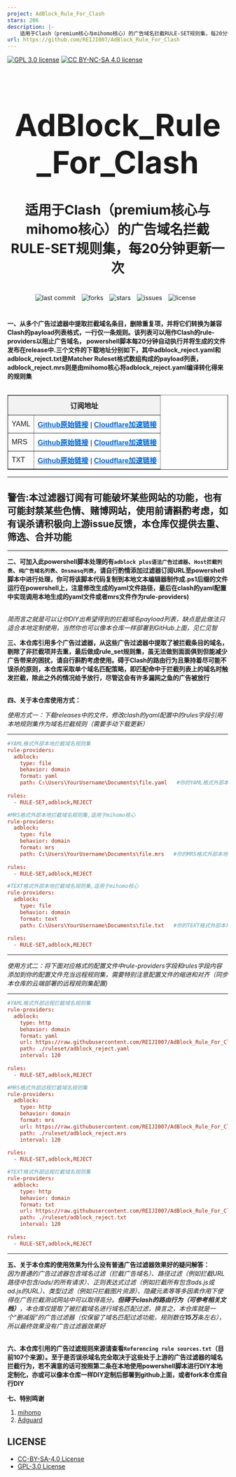 ```yaml
---
project: AdBlock_Rule_For_Clash
stars: 206
description: |-
    适用于Clash（premium核心与mihomo核心）的广告域名拦截RULE-SET规则集，每20分钟更新一次
url: https://github.com/REIJI007/AdBlock_Rule_For_Clash
---
```


[![GPL 3.0 license](https://img.shields.io/badge/License-GPL%20v3-blue.svg)](https://github.com/REIJI007/AdBlock_Rule_For_Clash/blob/main/LICENSE-GPL%203.0)
[![CC BY-NC-SA 4.0 license](https://img.shields.io/badge/License-CC%20BY--NC--SA%204.0-lightgrey.svg)](https://github.com/REIJI007/AdBlock_Rule_For_Clash/blob/main/LICENSE-CC-BY-NC-SA%204.0)
<!-- 居中的大标题 -->
<h1 align="center" style="font-size: 70px; margin-bottom: 20px;">AdBlock_Rule_For_Clash</h1>

<!-- 居中的副标题 -->
<h2 align="center" style="font-size: 30px; margin-bottom: 40px;">适用于Clash（premium核心与mihomo核心）的广告域名拦截RULE-SET规则集，每20分钟更新一次</h2>

<!-- 徽章（根据需要调整） -->
<p align="center" style="margin-bottom: 40px;">
    <img src="https://img.shields.io/badge/last%20commit-today-brightgreen" alt="last commit" style="margin-right: 10px;">
    <img src="https://img.shields.io/github/forks/REIJI007/AdBlock_Rule_For_Clash" alt="forks" style="margin-right: 10px;">
    <img src="https://img.shields.io/github/stars/REIJI007/AdBlock_Rule_For_Clash" alt="stars" style="margin-right: 10px;">
    <img src="https://img.shields.io/github/issues/REIJI007/AdBlock_Rule_For_Clash" alt="issues" style="margin-right: 10px;">
    <img src="https://img.shields.io/github/license/REIJI007/AdBlock_Rule_For_Clash" alt="license" style="margin-right: 10px;">
</p>

**一、从多个广告过滤器中提取拦截域名条目，删除重复项，并将它们转换为兼容Clash的payload列表格式，一行仅一条规则。该列表可以用作Clash的rule-providers以阻止广告域名， powershell脚本每20分钟自动执行并将生成的文件发布在release中.三个文件的下载地址分别如下，其中adblock_reject.yaml和adblock_reject.txt是Matcher Ruleset格式数组构成的payload列表，adblock_reject.mrs则是由mihomo核心将adblock_reject.yaml编译转化得来的规则集**
<br>
<br>
<table border="1" style="border-collapse: collapse; width: 100%; font-family: Arial, sans-serif;">
  <tr>
    <td colspan="2" style="background-color: #f2f2f2; font-weight: bold; text-align: center; padding: 10px;">订阅地址</td>
  </tr>
  <tr>
    <td style="padding: 8px;">YAML</td>
    <td style="padding: 8px;">
      <strong><a href="https://raw.githubusercontent.com/REIJI007/AdBlock_Rule_For_Clash/main/adblock_reject.yaml" style="color: #0066cc;">Github原始链接</a></strong> | 
      <strong><a href="https://www.adblock-clash-yaml.reiji007.org" style="color: #0066cc;">Cloudflare加速链接</a></strong>
    </td>
  </tr>
  <tr>
    <td style="padding: 8px;">MRS</td>
    <td style="padding: 8px;">
      <strong><a href="https://raw.githubusercontent.com/REIJI007/AdBlock_Rule_For_Clash/main/adblock_reject.mrs" style="color: #0066cc;">Github原始链接</a></strong> | 
      <strong><a href="https://www.adblock-clash-mrs.reiji007.org" style="color: #0066cc;">Cloudflare加速链接</a></strong>
    </td>
  </tr>
  <tr>
    <td style="padding: 8px;">TXT</td>
    <td style="padding: 8px;">
      <strong><a href="https://raw.githubusercontent.com/REIJI007/AdBlock_Rule_For_Clash/main/adblock_reject.txt" style="color: #0066cc;">Github原始链接</a></strong> | 
      <strong><a href="https://www.adblock-clash-txt.reiji007.org" style="color: #0066cc;">Cloudflare加速链接</a></strong>
    </td>
  </tr>
</table>


<hr>

## 警告:本过滤器订阅有可能破坏某些网站的功能，也有可能封禁某些色情、赌博网站，使用前请斟酌考虑，如有误杀请积极向上游issue反馈，本仓库仅提供去重、筛选、合并功能

<hr>

**二、可加入此powershell脚本处理的有```adblock plus语法广告过滤器```、```Host拦截列表```、```纯广告域名列表```、```Dnsmasq列表```，请自行酌情添加过滤器订阅URL至powershell脚本中进行处理，你可将该脚本代码复制到本地文本编辑器制作成.ps1后缀的文件运行在powershell上，注意修改生成的yaml文件路径，最后在clash的yaml配置中实现调用本地生成的yaml文件或者mrs文件作为rule-providers)**
<br>
<br>

*简而言之就是可以让你DIY出希望得到的拦截域名payload列表，缺点是此做法只适合本地定制使用，当然你也可以像本仓库一样部署到GitHub上面，见仁见智*


**三、本仓库引用多个广告过滤器，从这些广告过滤器中提取了被拦截条目的域名，剔除了非拦截项并去重，最后做成rule_set规则集，虽无法做到面面俱到但能减少广告带来的困扰，请自行斟酌考虑使用。碍于Clash的路由行为且秉持着尽可能不误杀的原则，本仓库采取单个域名匹配策略，即匹配命中于拦截列表上的域名时触发拦截，除此之外的情况给予放行，尽管这会有许多漏网之鱼的广告被放行**
<br>
<br>

**四、关于本仓库使用方式：**

  *使用方式一：下载releases中的文件，修改clash的yaml配置中的rules字段引用本地规则集作为域名拦截规则（需要手动下载更新）*

<hr>


```conf
#YAML格式外部本地拦截域名规则集
rule-providers:
  adblock:
    type: file
    behavior: domain
    format: yaml
    path: C:\Users\YourUsername\Documents\file.yaml   #你的YAML格式外部本地拦截域名rule-providers规则集文件保存路径
    
rules:
  - RULE-SET,adblock,REJECT
```
```conf
#MRS格式外部本地拦截域名规则集,适用于mihomo核心
rule-providers:
  adblock:
    type: file
    behavior: domain
    format: mrs
    path: C:\Users\YourUsername\Documents\file.mrs   #你的MRS格式外部本地拦截域名rule-providers规则集文件保存路径
    
rules:
  - RULE-SET,adblock,REJECT
```
```conf
#TEXT格式外部本地拦截域名规则集,适用于mihomo核心
rule-providers:
  adblock:
    type: file
    behavior: domain
    format: text
    path: C:\Users\YourUsername\Documents\file.txt   #你的TEXT格式外部本地拦截域名rule-providers规则集文件保存路径
    
rules:
  - RULE-SET,adblock,REJECT
```

<hr>

  *使用方式二：将下面对应格式的配置文件中rule-providers字段和rules字段内容添加到你的配置文件充当远程规则集，需要特别注意配置文件的缩进和对齐（同步本仓库的云端部署的远程规则集配置)*
<hr>




```conf
#YAML格式外部远程拦截域名规则集
rule-providers:
  adblock:
    type: http
    behavior: domain
    format: yaml
    url: https://raw.githubusercontent.com/REIJI007/AdBlock_Rule_For_Clash/main/adblock_reject.yaml
    path: ./ruleset/adblock_reject.yaml
    interval: 120
    
rules:
  - RULE-SET,adblock,REJECT
```

```conf
#MRS格式外部远程拦截域名规则集
rule-providers:
  adblock:
    type: http
    behavior: domain
    format: mrs
    url: https://raw.githubusercontent.com/REIJI007/AdBlock_Rule_For_Clash/main/adblock_reject.mrs
    path: ./ruleset/adblock_reject.mrs
    interval: 120
    
rules:
  - RULE-SET,adblock,REJECT
```

```conf
#TEXT格式外部远程拦截域名规则集
rule-providers:
  adblock:
    type: http
    behavior: domain
    format: txt
    url: https://raw.githubusercontent.com/REIJI007/AdBlock_Rule_For_Clash/main/adblock_reject.txt
    path: ./ruleset/adblock_reject.txt
    interval: 120
    
rules:
  - RULE-SET,adblock,REJECT
```




<hr>

**五、关于本仓库的使用效果为什么没有普通广告过滤器效果好的疑问解答：**
<br>
*因为普通的广告过滤器包含域名过滤（拦截广告域名）、路径过滤（例如拦截URL路径中包含/ads/的所有请求）、正则表达式过滤（例如拦截所有包含ads.js或ad.js的URL）、类型过滤（例如只拦截图片资源）、隐藏元素等等多因素作用下使得在广告拦截测试网站中可以取得高分。**但碍于clash的路由行为（可参考相关文档）**，本仓库仅提取了被拦截域名进行域名匹配过滤，换言之，本仓库就是一个“删减版”的广告过滤器（仅保留了域名匹配过滤功能，规则数在**15万**条左右），所以最终效果没有广告过滤器效果好*
<br>
<br>



**六、本仓库引用的广告过滤规则来源请查看```Referencing rule sources.txt```（目前107个来源）。至于是否误杀域名完全取决于这些处于上游的广告过滤器的域名拦截行为，若不满意的话可按照第二条在本地使用powershell脚本进行DIY本地定制化，亦或可以像本仓库一样DIY定制后部署到github上面，或者fork本仓库自行DIY**


**七、特别鸣谢**

1. [mihomo](https://github.com/MetaCubeX/mihomo)
2. [Adguard](https://github.com/AdguardTeam/AdGuardFilters)

## LICENSE
- [CC-BY-SA-4.0 License](https://github.com/REIJI007/AdBlock_Rule_For_Clash/blob/main/LICENSE-CC-BY-NC-SA%204.0)
- [GPL-3.0 License](https://github.com/REIJI007/AdBlock_Rule_For_Clash/blob/main/LICENSE-GPL%203.0)




